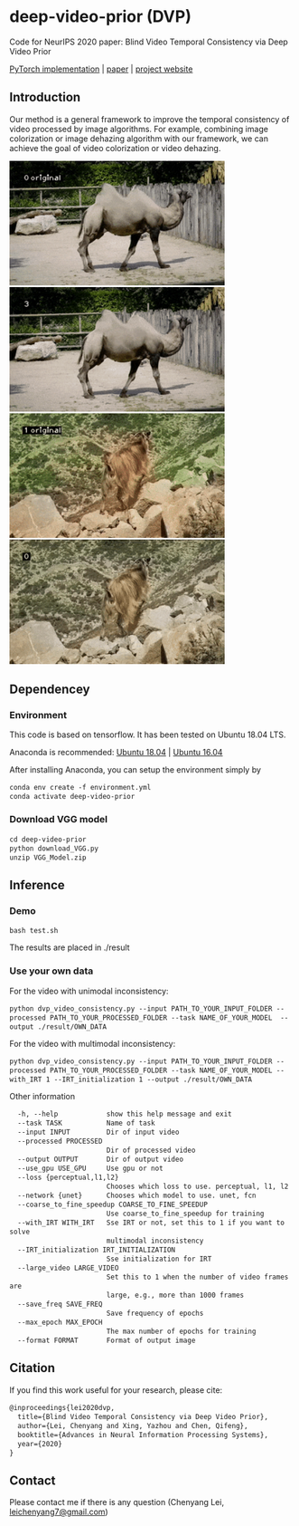 # deep-video-prior (DVP)
Code for NeurIPS 2020 paper: Blind Video Temporal Consistency via Deep Video Prior

[PyTorch implementation](https://github.com/yzxing87/pytorch-deep-video-prior) | [paper](https://arxiv.org/abs/2010.11838)
| [project website](https://chenyanglei.github.io/DVP/index.html)

## Introduction
Our method is a general framework to improve the temporal consistency of video processed by image algorithms. For example, combining image colorization or image dehazing algorithm with our framework, we can achieve the goal of video colorization or video dehazing. 


<img src="example/example_in.gif" height="220px"/> <img src="example/example_out.gif" height="220px"/> 
<img src="example/example2_in.gif" height="220px"/> <img src="example/example2_out.gif" height="220px"/> 



## Dependencey

### Environment
This code is based on tensorflow. It has been tested on Ubuntu 18.04 LTS.

Anaconda is recommended: [Ubuntu 18.04](https://www.digitalocean.com/community/tutorials/how-to-install-the-anaconda-python-distribution-on-ubuntu-18-04)
| [Ubuntu 16.04](https://www.digitalocean.com/community/tutorials/how-to-install-the-anaconda-python-distribution-on-ubuntu-16-04)

After installing Anaconda, you can setup the environment simply by

```
conda env create -f environment.yml
conda activate deep-video-prior
```

### Download VGG model
```
cd deep-video-prior
python download_VGG.py
unzip VGG_Model.zip
```



## Inference

### Demo 
```
bash test.sh
```
The results are placed in ./result

### Use your own data 
For the video with unimodal inconsistency:

```
python dvp_video_consistency.py --input PATH_TO_YOUR_INPUT_FOLDER --processed PATH_TO_YOUR_PROCESSED_FOLDER --task NAME_OF_YOUR_MODEL  --output ./result/OWN_DATA
```

For the video with multimodal inconsistency:

```
python dvp_video_consistency.py --input PATH_TO_YOUR_INPUT_FOLDER --processed PATH_TO_YOUR_PROCESSED_FOLDER --task NAME_OF_YOUR_MODEL --with_IRT 1 --IRT_initialization 1 --output ./result/OWN_DATA
```

Other information
```
  -h, --help            show this help message and exit
  --task TASK           Name of task
  --input INPUT         Dir of input video
  --processed PROCESSED
                        Dir of processed video
  --output OUTPUT       Dir of output video
  --use_gpu USE_GPU     Use gpu or not
  --loss {perceptual,l1,l2}
                        Chooses which loss to use. perceptual, l1, l2
  --network {unet}      Chooses which model to use. unet, fcn
  --coarse_to_fine_speedup COARSE_TO_FINE_SPEEDUP
                        Use coarse_to_fine_speedup for training
  --with_IRT WITH_IRT   Sse IRT or not, set this to 1 if you want to solve
                        multimodal inconsistency
  --IRT_initialization IRT_INITIALIZATION
                        Sse initialization for IRT
  --large_video LARGE_VIDEO
                        Set this to 1 when the number of video frames are
                        large, e.g., more than 1000 frames
  --save_freq SAVE_FREQ
                        Save frequency of epochs
  --max_epoch MAX_EPOCH
                        The max number of epochs for training
  --format FORMAT       Format of output image
```

## Citation
If you find this work useful for your research, please cite:
```
@inproceedings{lei2020dvp,
  title={Blind Video Temporal Consistency via Deep Video Prior},
  author={Lei, Chenyang and Xing, Yazhou and Chen, Qifeng},
  booktitle={Advances in Neural Information Processing Systems},
  year={2020}
}                
```


## Contact
Please contact me if there is any question (Chenyang Lei, leichenyang7@gmail.com)
